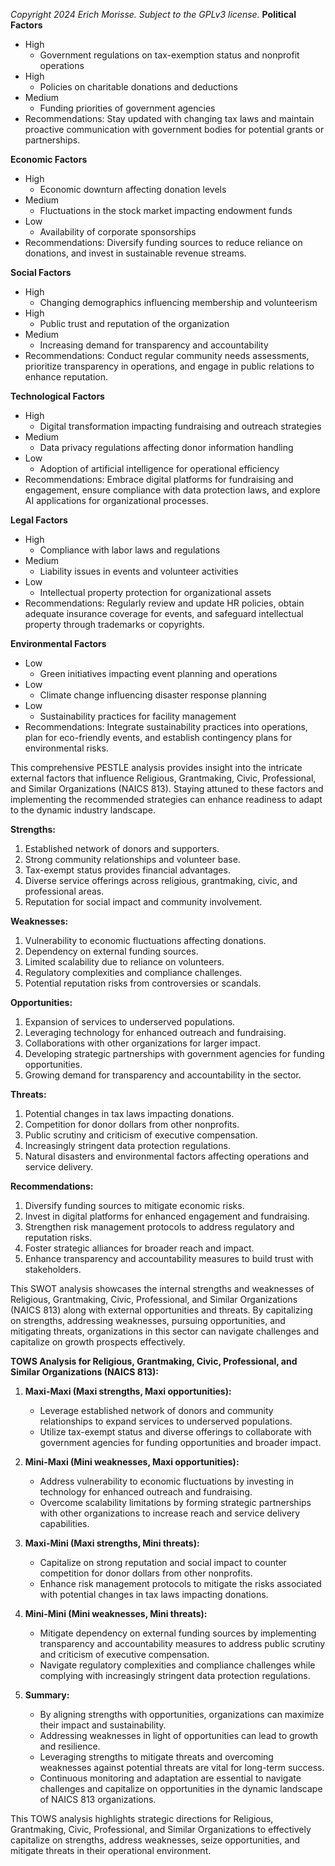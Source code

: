 *Copyright 2024 Erich Morisse.  Subject to the GPLv3 license.*
**Political Factors**
- High
  - Government regulations on tax-exemption status and nonprofit operations
- High
  - Policies on charitable donations and deductions
- Medium
  - Funding priorities of government agencies
- Recommendations: Stay updated with changing tax laws and maintain proactive communication with government bodies for potential grants or partnerships.

**Economic Factors**
- High
  - Economic downturn affecting donation levels
- Medium
  - Fluctuations in the stock market impacting endowment funds
- Low
  - Availability of corporate sponsorships
- Recommendations: Diversify funding sources to reduce reliance on donations, and invest in sustainable revenue streams.

**Social Factors**
- High
  - Changing demographics influencing membership and volunteerism
- High
  - Public trust and reputation of the organization
- Medium
  - Increasing demand for transparency and accountability
- Recommendations: Conduct regular community needs assessments, prioritize transparency in operations, and engage in public relations to enhance reputation.

**Technological Factors**
- High
  - Digital transformation impacting fundraising and outreach strategies
- Medium
  - Data privacy regulations affecting donor information handling
- Low
  - Adoption of artificial intelligence for operational efficiency
- Recommendations: Embrace digital platforms for fundraising and engagement, ensure compliance with data protection laws, and explore AI applications for organizational processes.

**Legal Factors**
- High
  - Compliance with labor laws and regulations
- Medium
  - Liability issues in events and volunteer activities
- Low
  - Intellectual property protection for organizational assets
- Recommendations: Regularly review and update HR policies, obtain adequate insurance coverage for events, and safeguard intellectual property through trademarks or copyrights.

**Environmental Factors**
- Low
  - Green initiatives impacting event planning and operations
- Low
  - Climate change influencing disaster response planning
- Low
  - Sustainability practices for facility management
- Recommendations: Integrate sustainability practices into operations, plan for eco-friendly events, and establish contingency plans for environmental risks.

This comprehensive PESTLE analysis provides insight into the intricate external factors that influence Religious, Grantmaking, Civic, Professional, and Similar Organizations (NAICS 813). Staying attuned to these factors and implementing the recommended strategies can enhance readiness to adapt to the dynamic industry landscape.

**Strengths:**
1. Established network of donors and supporters.
2. Strong community relationships and volunteer base.
3. Tax-exempt status provides financial advantages.
4. Diverse service offerings across religious, grantmaking, civic, and professional areas.
5. Reputation for social impact and community involvement.

**Weaknesses:**
1. Vulnerability to economic fluctuations affecting donations.
2. Dependency on external funding sources.
3. Limited scalability due to reliance on volunteers.
4. Regulatory complexities and compliance challenges.
5. Potential reputation risks from controversies or scandals.

**Opportunities:**
1. Expansion of services to underserved populations.
2. Leveraging technology for enhanced outreach and fundraising.
3. Collaborations with other organizations for larger impact.
4. Developing strategic partnerships with government agencies for funding opportunities.
5. Growing demand for transparency and accountability in the sector.

**Threats:**
1. Potential changes in tax laws impacting donations.
2. Competition for donor dollars from other nonprofits.
3. Public scrutiny and criticism of executive compensation.
4. Increasingly stringent data protection regulations.
5. Natural disasters and environmental factors affecting operations and service delivery.

**Recommendations:**
1. Diversify funding sources to mitigate economic risks.
2. Invest in digital platforms for enhanced engagement and fundraising.
3. Strengthen risk management protocols to address regulatory and reputation risks.
4. Foster strategic alliances for broader reach and impact.
5. Enhance transparency and accountability measures to build trust with stakeholders.

This SWOT analysis showcases the internal strengths and weaknesses of Religious, Grantmaking, Civic, Professional, and Similar Organizations (NAICS 813) along with external opportunities and threats. By capitalizing on strengths, addressing weaknesses, pursuing opportunities, and mitigating threats, organizations in this sector can navigate challenges and capitalize on growth prospects effectively.

**TOWS Analysis for Religious, Grantmaking, Civic, Professional, and Similar Organizations (NAICS 813):**

1. **Maxi-Maxi (Maxi strengths, Maxi opportunities):**
   - Leverage established network of donors and community relationships to expand services to underserved populations.
   - Utilize tax-exempt status and diverse offerings to collaborate with government agencies for funding opportunities and broader impact.

2. **Mini-Maxi (Mini weaknesses, Maxi opportunities):**
   - Address vulnerability to economic fluctuations by investing in technology for enhanced outreach and fundraising.
   - Overcome scalability limitations by forming strategic partnerships with other organizations to increase reach and service delivery capabilities.

3. **Maxi-Mini (Maxi strengths, Mini threats):**
   - Capitalize on strong reputation and social impact to counter competition for donor dollars from other nonprofits.
   - Enhance risk management protocols to mitigate the risks associated with potential changes in tax laws impacting donations.

4. **Mini-Mini (Mini weaknesses, Mini threats):**
   - Mitigate dependency on external funding sources by implementing transparency and accountability measures to address public scrutiny and criticism of executive compensation.
   - Navigate regulatory complexities and compliance challenges while complying with increasingly stringent data protection regulations.

5. **Summary:**
   - By aligning strengths with opportunities, organizations can maximize their impact and sustainability.
   - Addressing weaknesses in light of opportunities can lead to growth and resilience.
   - Leveraging strengths to mitigate threats and overcoming weaknesses against potential threats are vital for long-term success.
   - Continuous monitoring and adaptation are essential to navigate challenges and capitalize on opportunities in the dynamic landscape of NAICS 813 organizations.

This TOWS analysis highlights strategic directions for Religious, Grantmaking, Civic, Professional, and Similar Organizations to effectively capitalize on strengths, address weaknesses, seize opportunities, and mitigate threats in their operational environment.

